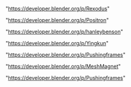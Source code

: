 "https://developer.blender.org/p/Rexodus"

"https://developer.blender.org/p/Positron"

"https://developer.blender.org/p/hanleybenson"

"https://developer.blender.org/p/Yingkun"

"https://developer.blender.org/p/Pushingframes"

"https://developer.blender.org/p/MeshMagnet"

 
"https://developer.blender.org/p/Pushingframes"


 
